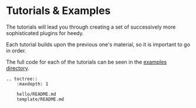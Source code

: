 # Tutorials & Examples

The tutorials will lead you through creating a set of successively more sophisticated plugins for heedy.

Each tutorial builds upon the previous one's material, so it is important to go in order.

The full code for each of the tutorials can be seen in the [examples directory](https://github.com/heedy/heedy/tree/master/docs/plugins/examples).

```eval_rst
.. toctree::
    :maxdepth: 1

    hello/README.md
    template/README.md
```